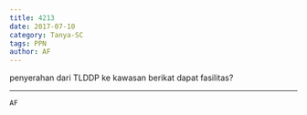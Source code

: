 ```yaml
---
title: 4213
date: 2017-07-10
category: Tanya-SC
tags: PPN
author: AF
---
```


penyerahan dari TLDDP ke kawasan berikat dapat fasilitas?

---



`AF`
